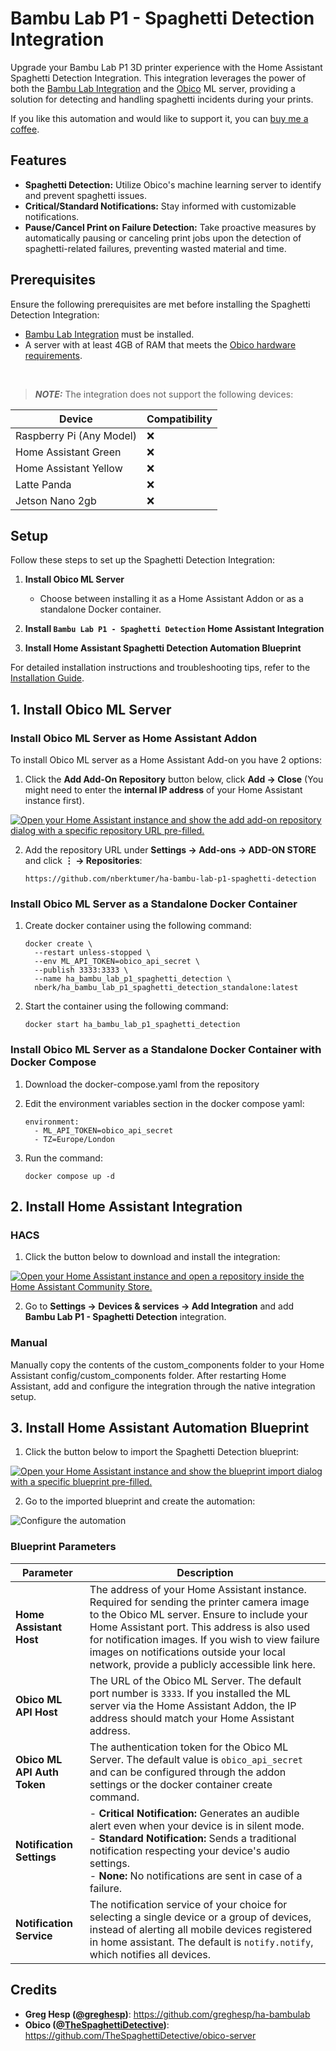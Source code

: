 # Bambu Lab P1 - Spaghetti Detection Integration

Upgrade your Bambu Lab P1 3D printer experience with the Home Assistant Spaghetti Detection Integration. This
integration leverages the power of both the [Bambu Lab Integration](https://github.com/greghesp/ha-bambulab) and
the [Obico](https://www.obico.io) ML server, providing a solution for detecting and handling spaghetti incidents during
your prints.

If you like this automation and would like to support it, you can [buy me a coffee](https://www.patreon.com/nberk/shop).

## Features

- **Spaghetti Detection:** Utilize Obico's machine learning server to identify and prevent spaghetti issues.
- **Critical/Standard Notifications:** Stay informed with customizable notifications.
- **Pause/Cancel Print on Failure Detection:** Take proactive measures by automatically pausing or canceling print jobs
  upon the detection of spaghetti-related failures, preventing wasted material and time.

## Prerequisites

Ensure the following prerequisites are met before installing the Spaghetti Detection Integration:

- [Bambu Lab Integration](https://github.com/greghesp/ha-bambulab) must be installed.
- A server with at least 4GB of RAM that meets
  the [Obico hardware requirements](https://www.obico.io/docs/server-guides/hardware-requirements/).


<br>

> **_NOTE:_** The integration does not support the following devices:

| Device                   | Compatibility | 
|--------------------------|---------------|
| Raspberry Pi (Any Model) | ❌            |
| Home Assistant Green     | ❌            |
| Home Assistant Yellow    | ❌            |
| Latte Panda              | ❌            |
| Jetson Nano 2gb          | ❌            |

## Setup

Follow these steps to set up the Spaghetti Detection Integration:

1. **Install Obico ML Server**
    - Choose between installing it as a Home Assistant Addon or as a standalone Docker container.

2. **Install `Bambu Lab P1 - Spaghetti Detection` Home Assistant Integration**
3. **Install Home Assistant Spaghetti Detection Automation Blueprint**

For detailed installation instructions and troubleshooting tips, refer to
the [Installation Guide](#link-to-installation-guide).

## 1. Install Obico ML Server

### Install Obico ML Server as Home Assistant Addon

To install Obico ML server as a Home Assistant Add-on you have 2 options:

1. Click the **Add Add-On Repository** button below, click **Add → Close** (You might need to enter the **internal
   IP address** of your Home Assistant instance first).

[![Open your Home Assistant instance and show the add add-on repository dialog with a specific repository URL pre-filled.](https://my.home-assistant.io/badges/supervisor_add_addon_repository.svg)](https://my.home-assistant.io/redirect/supervisor_add_addon_repository/?repository_url=https://github.com/nberktumer/ha-bambu-lab-p1-spaghetti-detection)

2. Add the repository URL under **Settings → Add-ons → ADD-ON STORE** and click **⋮ → Repositories**:

       https://github.com/nberktumer/ha-bambu-lab-p1-spaghetti-detection

### Install Obico ML Server as a Standalone Docker Container

1. Create docker container using the following command:

       docker create \
         --restart unless-stopped \
         --env ML_API_TOKEN=obico_api_secret \
         --publish 3333:3333 \
         --name ha_bambu_lab_p1_spaghetti_detection \
         nberk/ha_bambu_lab_p1_spaghetti_detection_standalone:latest

2. Start the container using the following command:

       docker start ha_bambu_lab_p1_spaghetti_detection

### Install Obico ML Server as a Standalone Docker Container with Docker Compose

1. Download the docker-compose.yaml from the repository

2. Edit the environment variables section in the docker compose yaml:

      ```
      environment:
        - ML_API_TOKEN=obico_api_secret
        - TZ=Europe/London
      ```

3. Run the command:

       docker compose up -d

## 2. Install Home Assistant Integration

### HACS

1. Click the button below to download and install the integration:

[![Open your Home Assistant instance and open a repository inside the Home Assistant Community Store.](https://my.home-assistant.io/badges/hacs_repository.svg)](https://my.home-assistant.io/redirect/hacs_repository/?owner=nberktumer&repository=ha-bambu-lab-p1-spaghetti-detection&category=Integration)

2. Go to **Settings → Devices & services → Add Integration** and add **Bambu Lab P1 - Spaghetti Detection** integration.

### Manual

Manually copy the contents of the custom_components folder to your Home Assistant config/custom_components folder. After
restarting Home Assistant, add and configure the integration through the native integration setup.

## 3. Install Home Assistant Automation Blueprint

1. Click the button below to import the Spaghetti Detection blueprint:

[![Open your Home Assistant instance and show the blueprint import dialog with a specific blueprint pre-filled.](https://my.home-assistant.io/badges/blueprint_import.svg)](https://my.home-assistant.io/redirect/blueprint_import/?blueprint_url=https://github.com/nberktumer/ha-bambu-lab-p1-spaghetti-detection/blob/main/blueprints/spaghetti_detection.yaml)

2. Go to the imported blueprint and create the automation:

![Configure the automation](docs/images/blueprint_installation.png)

### Blueprint Parameters


| Parameter                   | Description                                                                                                                                                                                                                                                                                                                                     |
|-----------------------------|-------------------------------------------------------------------------------------------------------------------------------------------------------------------------------------------------------------------------------------------------------------------------------------------------------------------------------------------------|
| **Home Assistant Host**     | The address of your Home Assistant instance. Required for sending the printer camera image to the Obico ML server. Ensure to include your Home Assistant port. This address is also used for notification images. If you wish to view failure images on notifications outside your local network, provide a publicly accessible link here. |
| **Obico ML API Host**       | The URL of the Obico ML Server. The default port number is `3333`. If you installed the ML server via the Home Assistant Addon, the IP address should match your Home Assistant address.                                                                                                                                                        |
| **Obico ML API Auth Token** | The authentication token for the Obico ML Server. The default value is `obico_api_secret` and can be configured through the addon settings or the docker container create command.                                                                                                                                                              |
| **Notification Settings**   | - **Critical Notification:** Generates an audible alert even when your device is in silent mode.<br/>- **Standard Notification:** Sends a traditional notification respecting your device's audio settings.<br/>- **None:** No notifications are sent in case of a failure.                                                                     |
| **Notification Service**   | The notification service of your choice for selecting a single device or a group of devices, instead of alerting all mobile devices registered in home assistant. The default is `notify.notify`, which notifies all devices.                                                                     |


## Credits

- **Greg Hesp ([@greghesp](https://github.com/greghesp))**: https://github.com/greghesp/ha-bambulab
- **Obico ([@TheSpaghettiDetective](https://github.com/TheSpaghettiDetective))**: https://github.com/TheSpaghettiDetective/obico-server
